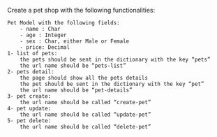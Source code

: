 Create a pet shop with the following functionalities:

	Pet Model with the following fields:
		- name : Char	
		- age : Integer	
		- sex : Char, either Male or Female	
		- price: Decimal	
	1- list of pets:
		the pets should be sent in the dictionary with the key “pets”
		the url name should be “pets-list”
	2- pets detail:
		the page should show all the pets details
		the pet should be sent in the dictionary with the key “pet”
		the url name should be “pet-details”
	3- pet create:
		the url name should be called “create-pet”
	4- pet update:
		the url name should be called “update-pet”
	5- pet delete:
		the url name should be called “delete-pet”

